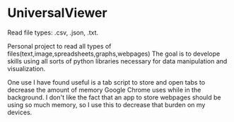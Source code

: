 # UniversalViewer
Read file types: .csv, .json, .txt.

Personal project to read all types of files(text,image,spreadsheets,graphs,webpages)
The goal is to develope skills using all sorts of python libraries necessary for data manipulation and visualization.

One use I have found useful is a tab script to store and open tabs to decrease the amount of memory Google Chrome uses while in the background.
I don't like the fact that an app to store webpages should be using so much memory, so I use this to decrease that burden on my devices.
